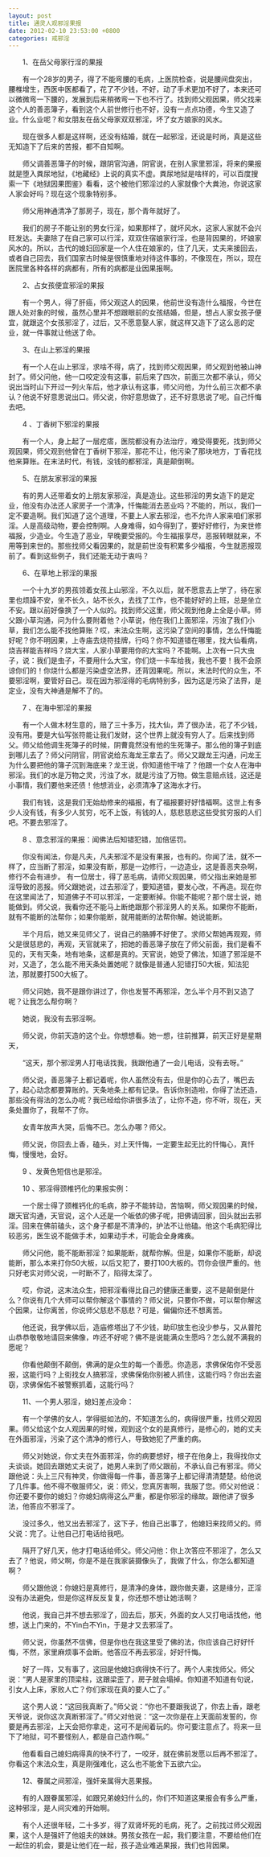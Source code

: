 ```yaml
---
layout: post
title: 通灵人观邪淫果报
date: 2012-02-10 23:53:00 +0800
categories: 戒邪淫
---
```


　　1、在岳父母家行淫的果报
　　有一个28岁的男子，得了不能弯腰的毛病，上医院检查，说是腰间盘突出，腰椎增生，西医中医都看了，花了不少钱，不好，动了手术更加不好了，本来还可以微微弯一下腰的，发展到后来稍微弯一下也不行了。找到师父观因果，师父找来这个人的善恶簿子，看到这个人前世修行也不好，没有一点点功德，今生又造了业。什么业呢？和女朋友在岳父母家双双邪淫，坏了女方娘家的风水。
　　现在很多人都是这样啊，还没有结婚，就在一起邪淫，还说是时尚，真是这些无知造下了后来的苦报，都不自知啊。
　　师父调善恶簿子的时候，跟阴官沟通，阴官说，在别人家里邪淫，将来的果报就是堕入粪尿地狱，《地藏经》上说的真实不虚。粪尿地狱是啥样的，可以百度搜索一下《地狱因果图鉴》看看，这个被他们邪淫过的人家就像个大粪池，你说这家人家会好吗？现在这个现象特别多。
　　师父用神通清净了那房子，现在，那个青年就好了。
　　我们的房子不能让别的男女行淫，如果那样了，就坏风水，这家人家就不会兴旺发达。夫妻除了在自己家可以行淫，双双住宿娘家行淫，也是背因果的，坏娘家风水的。所以，古代的媳妇回家是一个人住在娘家的，住了几天，丈夫来接回去，或者自己回去，我们国家古时候是很慎重地对待这件事的，不像现在，所以，现在医院里各种各样的病都有，所有的病都是业因果报啊。
　　2、占女孩便宜邪淫的果报
　　有一个男人，得了肝癌，师父观这人的因果，他前世没有造什么福报，今世在跟人处对象的时候，虽然心里并不想跟眼前的女孩结婚，但是，想占人家女孩子便宜，就跟这个女孩邪淫了，过后，又不愿意娶人家，就这样又造下了这么恶的定业，就一件事就让他送了命。
　　3、在山上邪淫的果报
　　有一个人在山上邪淫，求啥不得，病了，找到师父观因果，师父观到他被山神封了。师父问他，他一口咬定没有这事，前后来了四次，前面三次都不承认，师父说出当时山下开过一列火车后，他才承认有这事，师父问他，为什么前三次都不承认？他说不好意思说出口。师父说，你好意思做了，还不好意思说了呢。自己忏悔去吧。
　　4 、丁香树下邪淫的果报
　　有一个人，身上起了一层疙瘩，医院都没有办法治疗，难受得要死，找到师父观因果，师父观到他曾在丁香树下邪淫，那花不让，他污染了那块地方，丁香花找他来算账。在末法时代，有钱，没钱的都邪淫，真是颠倒啊。
　　5、在朋友家邪淫的果报
　　有的男人还带着女的上朋友家邪淫，真是造业。这些邪淫的男女造下的是定业，他没有办法还人家房子一个清净，忏悔能消去恶业吗？不能的，所以，我们一定不要造啊。我们知道了这个道理，不要上人家去邪淫，也不允许人家来咱们家邪淫。人是高级动物，要会控制啊。人身难得，如今得到了，要好好修行，为来世修福报，少造业。今生造了恶业，早晚要受报的。今生福报享尽，恶报转眼就来，不用等到来世的。那些找师父看因果的，就是前世没有积累多少福报，今生就恶报现前了。看到这些例子，我们还能无动于衷吗？
　　6、在草地上邪淫的果报
　　一个十九岁的男孩领着女孩上山邪淫，不久以后，就不愿意去上学了，待在家里也烦躁不安，坐不长久，站不长久，去找了工作，也不能好好的上班，总是坐立不安。跟以前好像换了一个人似的。找到师父这里，师父观到他身上全是小草。师父跟小草沟通，问为什么要附着他？小草说，他在我们上面邪淫，污浊了我们小草，我们怎么能不找他算账？哎，末法众生啊，这污染了空间的事情，怎么忏悔能好呢？你不明因果，上寺庙去烧符挂牌，行吗？你不知道错在哪里，找大仙看病，烧吉祥能吉祥吗？烧大宝，人家小草要用你的大宝吗？不能啊。上次有一只大虫子，说：我们是虫子，不要用什么大宝，你们烧一卡车给我，我也不要！我不会原谅你们的！你烧什么都是污染虚空法界，还背因果呢。所以，末法时代的众生，不要邪淫啊，要管好自己。现在因为邪淫得的毛病特别多，因为这是污染了法界，是定业，没有大神通是解不了的。
　　7 、在海中邪淫的果报
　　有一个人做木材生意的，赔了三十多万，找大仙，弄了很办法，花了不少钱，没有用。要是大仙写张符能让我们发财，这个世界上就没有穷人了。后来找到师父。师父给他调生死簿子的时候，阴曹竟然没有他的生死簿子。那么他的簿子到底到哪儿去了？师父问阴官，阴官说给东海龙王拿去了。师父又跟龙王沟通，问龙王为什么要把他的簿子沉到海底来？龙王说，你知道他干啥了？他跟一个女人在海中邪淫。我们的水是万物之灵，污浊了水，就是污浊了万物。做生意赔点钱，这还是小事情，我们要他来还债！他想消业，必须清净了这海水才行。
　　我们有钱，这是我们无始劫修来的福报，有了福报要好好惜福啊。这世上有多少人没有钱，有多少人贫穷，吃不上饭，有钱的人，慈悲慈悲这些受贫穷报的人们吧。不要去邪淫了。
　　8 、意念邪淫的果报：闻佛法后知错犯错，加倍惩罚。
　　你没有闻法，你是凡夫，凡夫邪淫不是没有果报，也有的。你闻了法，就不一样了，应当断了邪淫，如果没有断，那是一边修行，一边造业，这是善恶夹杂啊，修行不会有进步。 有一位居士，得了恶毛病，请师父观因果，师父指出来她是邪淫导致的恶报。师父跟她说，过去邪淫了，要知道错，要发心改，不再造。现在你在这里闻法了，知道佛子不可以邪淫，一定要断掉。你能不能呢？那个居士说，她能做到。师父说，我看你还不能马上断绝跟那个邪淫男人的关系。如果你不能断，就有不能断的法帮你；如果你能断，就用能断的法帮你解。她说能断。
　　半个月后，她又来见师父了，说自己的胳膊不好使了。求师父帮她再观观，师父是很慈悲的，再观，天官就来了，把她的善恶簿子放在了师父前面，我们是看不见的，天有天条，地有地条，这都是真的。天官说，她受了佛法，知道了邪淫是不对，又造了，怎么能不用天条处置她呢？就像是普通人犯错打50大板，知法犯法，那就要打500大板了。
　　师父问她，我不是跟你讲过了，你也发誓不再邪淫，怎么半个月不到又造了呢？让我怎么帮你啊？
　　她说，我没有去邪淫啊。
　　师父说，你前天造的这个业。你想想看。她一想，往前推算，前天正好是星期天，
　　“这天，那个邪淫男人打电话找我，我跟他通了一会儿电话，没有去呀。”
　　师父说，善恶簿子上都记着呢，你人虽然没有去，但是你的心去了，嘴巴去了，起心动念都要算账的。天条地条上都有记录。告诉你别造啦，你得了法还造，那些没有得法的怎么办呢？我已经给你讲很多法了，让你不造，你不听，现在，天条处置你了，我帮不了你。
　　女青年放声大哭，后悔不已。怎么办哪？师父。
　　师父说，你回去上香，磕头，对上天忏悔，一定要生起无比的忏悔心，真忏悔，慢慢地，会好。
　　9 、发黄色短信也是邪淫。
　　10 、邪淫得颈椎钙化的果报实例：
　　一个居士得了颈椎钙化的毛病，脖子不能转动，苦恼啊，师父观因果的时候，跟天官沟通，天官说，这个人还是一个皈依的佛子呢，把佛请回家，回头就出去邪淫。回来在佛前磕头，这个身子都是不清净的，护法不让他磕。他这个毛病犯得比较恶劣，医生说不能做手术，如果动手术，可能会全身瘫痪。
　　师父问他，能不能断邪淫？如果能断，就帮你解。但是，如果你不能断，却说能断，那么本来打你50大板，以后又犯了，要打100大板的。罚你会很严重的。他只好老实对师父说，一时断不了，陷得太深了。
　　哎，你说，这末法众生，把邪淫看得比自己的健康还重要，这不是颠倒是什么？你说有几个大师可以帮你解这个事情的？师父说，只要你不做，可以帮你解这个因果，让你离苦，你说师父慈悲不慈悲？可是，偏偏你还不想离苦。
　　他还说，我学佛以后，造庙修塔出了不少钱，助印放生也没少参与，又从普陀山恭恭敬敬地请回来佛像，咋还不好呢？佛不是说能满众生愿吗？怎么就不满我的愿呢？
　　你看他颠倒不颠倒，佛满的是众生的每一个善愿。你造恶，求佛保佑你不受恶报，这能行吗？上街找女人搞邪淫，求佛保佑你别被人抓住，这能行吗？你出去盗窃，求佛保佑不被警察抓着，这能行吗？
　　11、一个男人邪淫，媳妇差点没命：
　　有一个学佛的女人，学得挺如法的，不知道怎么的，病得很严重，找师父观因果。师父给这个女人观因果的时候，观到这个女的是真修行，是修心的，她的丈夫在外面邪淫，污染了这个清净的修行人，导致她犯了严重的病。
　　师父对她说，你丈夫在外面邪淫，你的病要想好，根子在他身上，我得找你丈夫谈谈。她回去跟她丈夫说了，她男人来到了师父跟前，不承认自己有邪淫。师父跟他说：头上三尺有神灵，你做得每一件事，善恶簿子上都记得清清楚楚。给他说了几件事。他不得不敬服师父，说：师父，您真厉害啊，我服了您。师父对他说：你还要不要你的媳妇？你媳妇病得这么严重，都是你邪淫的缘故。跟他讲了很多法，他答应不邪淫了。
　　没过多久，他又出去邪淫了，这下子，他自己出事了，他媳妇来找师父的。师父说：完了。让他自己打电话给我吧。
　　隔开了好几天，他才打电话给师父。师父问他：你上次答应不邪淫了，怎么又去了？他说，师父啊，你是不是在我家装摄像头了，我做了什么，你怎么都知道啊？
　　师父跟他说：你媳妇是真修行，是清净的身体，跟你做夫妻，这是缘分，正淫没有办法避免，但是你这样反反复复，你还想不想让她活啊？
　　他说，我自己并不想去邪淫了，回去后，那天，外面的女人又打电话找他，他想，送上门来的，不Yin白不Yin，于是才又去邪淫了。
　　师父说，你虽然不信佛，但是你也在我这里受了佛的法，你应该自己好好忏悔，不然，家里麻烦事不会断。他答应不再去邪淫，好好忏悔。
　　好了一阵，又有事了，这回是他媳妇病得快不行了。两个人来找师父。师父说：“男人是家里的顶梁柱，这跟梁歪了，房子就会塌掉。你知道不知道有句说，引女人上床，家败人亡？你们家现在真的要人亡了。”
　　这个男人说：“这回我真断了。”师父说：“你也不要跟我说了，你去上香，跟老天爷说，说你这次真断邪淫了。”师父对他说：“这一次你是在上天面前发誓的，你要是再去邪淫，上天会把你拿走，这可不是闹着玩的。你可要注意点了。将来一旦下了地狱，可不要怪别人，都是自己造作啊。”
　　他看看自己媳妇病得真的快不行了，一咬牙，就在佛前发愿以后再不邪淫了。你看这个末法众生，真是刚强难化，这么也不能舍下五欲六尘。
　　12、眷属之间邪淫，强奸亲属得大恶果报。
　　有的人跟眷属邪淫，如跟兄弟媳妇什么的，你们不知道这果报会有多么严重，这种邪淫，是人间灾难的开始啊。
　　有个人还很年轻，二十多岁，得了双肾坏死的毛病，死了。之前找过师父观因果，这个人是强奸了他姐夫的妹妹。男孩女孩在一起，我们要注意，不要给他们在一起住的机会，要是让他们在一起，孩子造业难逃果报，我们也背因果。
